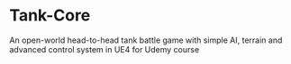 # Tank-Core
An open-world head-to-head tank battle game with simple AI, terrain and advanced control system in UE4 for Udemy course 
